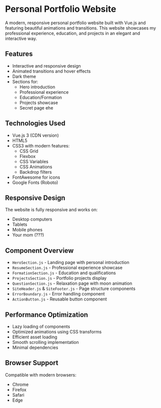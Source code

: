 ﻿# Personal Portfolio Website

A modern, responsive personal portfolio website built with Vue.js and featuring beautiful animations and transitions. This website showcases my professional experience, education, and projects in an elegant and interactive way.

## Features

- Interactive and responsive design
- Animated transitions and hover effects
- Dark theme 
- Sections for:
  - Hero introduction
  - Professional experience
  - Education/Formation
  - Projects showcase
  - Secret page ehe

## Technologies Used

- Vue.js 3 (CDN version)
- HTML5
- CSS3 with modern features:
  - CSS Grid
  - Flexbox
  - CSS Variables
  - CSS Animations
  - Backdrop filters
- FontAwesome for icons
- Google Fonts (Roboto)

## Responsive Design

The website is fully responsive and works on:
- Desktop computers
- Tablets
- Mobile phones
- Your mom (???)

## Component Overview

- `HeroSection.js` - Landing page with personal introduction
- `ResumeSection.js` - Professional experience showcase
- `FormationSection.js` - Education and qualifications
- `ProjectsSection.js` - Portfolio projects display
- `QuestionSection.js` - Relaxation page with moon animation
- `SiteHeader.js` & `SiteFooter.js` - Page structure components
- `ErrorBoundary.js` - Error handling component
- `ActionButton.js` - Reusable button component


## Performance Optimization

- Lazy loading of components
- Optimized animations using CSS transforms
- Efficient asset loading
- Smooth scrolling implementation
- Minimal dependencies

## Browser Support

Compatible with modern browsers:
- Chrome
- Firefox
- Safari
- Edge
